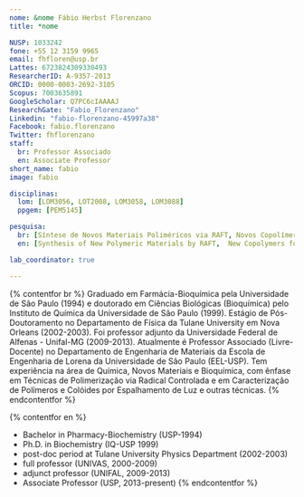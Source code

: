 ```yaml
---
nome: &nome Fábio Herbst Florenzano
title: *nome

NUSP: 1033242
fone: +55 12 3159 9965
email: fhfloren@usp.br
Lattes: 6723824309330493
ResearcherID: A-9357-2013
ORCID: 0000-0003-2692-3105
Scopus: 7003635891
GoogleScholar: Q7PC6cIAAAAJ
ResearchGate: "Fabio_Florenzano"
Linkedin: "fabio-florenzano-45997a38"
Facebook: fabio.florenzano
Twitter: fhflorenzano
staff:
  br: Professor Associado
  en: Associate Professor
short_name: fabio
image: fabio

disciplinas:
  lom: [LOM3056, LOT2008, LOM3058, LOM3088]
  ppgem: [PEM5145]

pesquisa:
  br: [Síntese de Novos Materiais Poliméricos via RAFT, Novos Copolímeros para a Montagem Polimerossomos, Polímeros Funcionais com Aplicações na Área Ambiental, Recobrimento de Superfícies Metálicas]
  en: [Synthesis of New Polymeric Materials by RAFT,  New Copolymers for Polymersomes, Functional Polymers for Water Decontamination, Metallic Surface Corrosion Protection]

lab_coordinator: true

---
```


{% contentfor br %}
Graduado em Farmácia-Bioquímica pela Universidade de São Paulo (1994) e doutorado em Ciências Biológicas (Bioquímica) pelo Instituto de Química da Universidade de São Paulo (1999). Estágio de Pós-Doutoramento no Departamento de Física da Tulane University em Nova Orleans (2002-2003). Foi professor adjunto da Universidade Federal de Alfenas - Unifal-MG (2009-2013). Atualmente é Professor Associado (Livre-Docente) no Departamento de Engenharia de Materiais da Escola de Engenharia de Lorena da Universidade de São Paulo (EEL-USP). Tem experiência na área de Química, Novos Materiais e Bioquímica, com ênfase em Técnicas de Polimerização via Radical Controlada e em Caracterização de Polímeros e Colóides por Espalhamento de Luz e outras técnicas.
{% endcontentfor %}

{% contentfor en %}
- Bachelor in Pharmacy-Biochemistry (USP-1994)
- Ph.D. in Biochemistry (IQ-USP 1999)
- post-doc period at Tulane University Physics Department (2002-2003)
- full professor (UNIVAS, 2000-2009)
- adjunct professor (UNIFAL, 2009-2013)
- Associate Professor (USP, 2013-present)
{% endcontentfor %}
